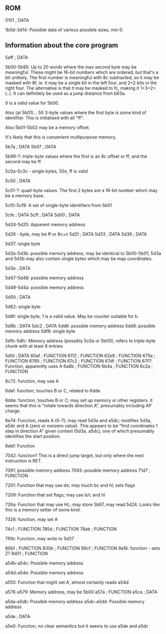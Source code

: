 ROM
---

0101                  ; DATA

1b0d-3d14: Possible data of various possible sizes, min 0.

Information about the core program
----------------------------------

5aff                  ; DATA

5b00-5b95: Up to 20 words where the max second byte may be meaningful. These *might* be 16-bit numbers which are ordered, but that's a bit unlikely. The first number is meaningful with 8c subtracted, so it *may* be masked with 8f, ie. it may be a single bit in the left four, and 2+2 bits in the right four. The alternative is that it may be masked to fc, making it 1+3+2+(..). It can definitely be used as a jump distance from b63a.

0 is a valid value for 5b00.

Also (at 5b01)... 50 3-byte values where the first byte is some kind of identifier. This is initialised with all "ff".

Also 5b01-5b02 may be a memory offset.

It's likely that this is convenient multipurpose memory.

5b7a                  ; DATA
5b97                  ; DATA

5b99-?: triple-byte values where the first is an 8c offset or ff; and the second may be ff.

5c0a-5c3c - single bytes, 50x, ff is valid

5c50                  ; DATA

5c51-?: quad-byte values. The first 2 bytes are a 16-bit number which may be a memory base.

5cf0-5cf9: A set of single-byte identifiers from 5b01

5cfe                  ; DATA
5cff                  ; DATA
5d00                  ; DATA

5d24-5d25: Apparent memory address

5d26 - byte, may be ff or 8c+n
5d2f                  ; DATA
5d33                  ; DATA
5d36                  ; DATA

5d37: single byte

5d3a-5d3b: possible memory address, may be identical to 5b00-5b01; 5d3a and 5d3b may also contain single bytes which may be map coordinates.

5d3e                  ; DATA

5d47-5d48: possible memory address

5d49-5d4a: possible memory address

5d59                  ; DATA

5d62: single byte

5d8f: single byte, 1 is a valid value. May be counter suitable for b.

5d9b                  ; DATA
5dc2                  ; DATA
5dd6: possible memory address
5dd8: possible memory address
5df8: single byte

5dfb-5dfc: Memory address (possibly 5c0a or 5b00), refers to triple-byte chunk with at least 8 entries

5dfd                  ; DATA
60af                  ; FUNCTION
6112                  ; FUNCTION
62e9                  ; FUNCTION
675e                  ; FUNCTION
6785                  ; FUNCTION
67c2                  ; FUNCTION
67df                  ; FUNCTION
67f7: Function, apparently uses A
6a8b                  ; FUNCTION
6b4a                  ; FUNCTION
6c2a                  ; FUNCTION

6c72: function, may use A

6daf: function, touches B or C, related to 6dde

6dde: function, touches B or C; may set up memory or other registers. It seems that this is "rotate towards direction A", presumably including AP charge.

6e74: Function, reads A (0-7); may read 5d3a and a5dc; modifies 5d3a, a5dc and A (zero or nonzero value). This appears to be "find coordinates 1 step in direction A" given context (5d3a, a5dc), one of which presumably identifies the start position.

6ebf: Function

7042: function? This is a direct jump target, but only where the next instruction is RET.

7091: possible memory address
7093: possible memory address
71d7                  ; FUNCTION

7201: Function that may use de; may touch bc and hl; sets flags

7209: Function that set flags; may use b/c and hl

726a: Function that may use HL; may store 5b97, may read 5d24. Looks like this is a memory setter of some kind.

7326: function, may set A

74c1                  ; FUNCTION
785d                  ; FUNCTION
78ab                  ; FUNCTION

7f0b: Function, may write to 5d37

80b1                  ; FUNCTION
830b                  ; FUNCTION
99cf                  ; FUNCTION
9a16: function - sets Z?
9d01                  ; FUNCTION

a54b-a54c: Possible memory address

a54d-a54e: Possible memory address

a550: Function that *might* set A, almost certainly reads a54d

a578-a579: Memory address, may be 5b00
a57a                  ; FUNCTION
a5ca                  ; DATA

a5da-a5db: Possible memory address
a5dc-a5dd: Possible memory address

a5de                  ; DATA

a5e0: Function, no clear semantics but it seems to use a5de and a5dc